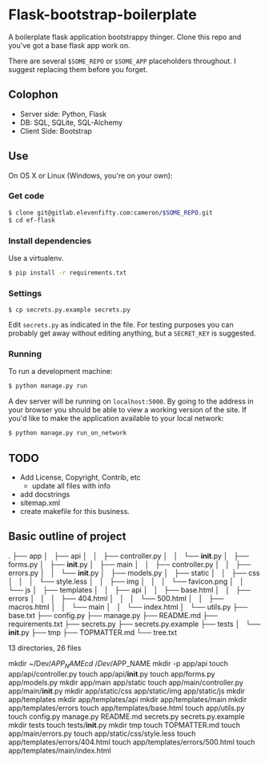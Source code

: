 # Flask-bootstrap-boilerplate
A boilerplate flask application bootstrappy thinger.  Clone this repo and
you've got a base flask app work on.

There are several `$SOME_REPO` or `$SOME_APP` placeholders throughout.  I
suggest replacing them before you forget.

## Colophon
- Server side: Python, Flask
- DB: SQL, SQLite, SQL-Alchemy
- Client Side: Bootstrap

## Use
On OS X or Linux (Windows, you're on your own):

### Get code
```sh
$ clone git@gitlab.elevenfifty.com:cameron/$SOME_REPO.git
$ cd ef-flask
```

### Install dependencies
Use a virtualenv.
```sh
$ pip install -r requirements.txt
```

### Settings
```
$ cp secrets.py.example secrets.py
```

Edit `secrets.py` as indicated in the file.  For testing purposes you can
probably get away without editing anything, but a `SECRET_KEY` is suggested.

### Running
To run a development machine:

```sh
$ python manage.py run
```

A dev server will be running on `localhost:5000`.  By going to the address in
your browser you should be able to view a working version of the site. If you'd
like to make the application available to your local network:

```sh
$ python manage.py run_on_network
```

## TODO
- Add License, Copyright, Contrib, etc
    - update all files with info
- add docstrings
- sitemap.xml
- create makefile for this business.


## Basic outline of project
.
├── app
│   ├── api
│   │   ├── controller.py
│   │   └── __init__.py
│   ├── forms.py
│   ├── __init__.py
│   ├── main
│   │   ├── controller.py
│   │   ├── errors.py
│   │   └── __init__.py
│   ├── models.py
│   ├── static
│   │   ├── css
│   │   │   └── style.less
│   │   ├── img
│   │   │   └── favicon.png
│   │   └── js
│   ├── templates
│   │   ├── api
│   │   ├── base.html
│   │   ├── errors
│   │   │   ├── 404.html
│   │   │   └── 500.html
│   │   ├── macros.html
│   │   └── main
│   │       └── index.html
│   └── utils.py
├── base.txt
├── config.py
├── manage.py
├── README.md
├── requirements.txt
├── secrets.py
├── secrets.py.example
├── tests
│   └── __init__.py
├── tmp
├── TOPMATTER.md
└── tree.txt

13 directories, 26 files

mkdir ~/Dev/$APP_NAME
cd ~/Dev/$APP_NAME
mkdir -p app/api
touch app/api/controller.py
touch app/api/__init__.py
touch app/forms.py app/models.py
mkdir app/main app/static
touch app/main/controller.py app/main/__init__.py
mkdir app/static/css app/static/img app/static/js
mkdir app/templates
mkdir app/templates/api
mkdir app/templates/main
mkdir app/templates/errors
touch app/templates/base.html
touch app/utils.py
touch config.py manage.py README.md secrets.py secrets.py.example
mkdir tests
touch tests/__init__.py
mkdir tmp
touch TOPMATTER.md
touch app/main/errors.py
touch app/static/css/style.less
touch app/templates/errors/404.html
touch app/templates/errors/500.html
touch app/templates/main/index.html
